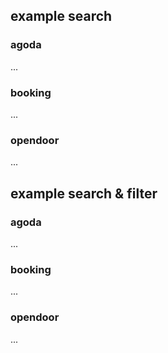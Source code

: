 ## example search

### agoda
...

### booking
...

### opendoor
...



## example search & filter

### agoda
...

### booking
...

### opendoor
...
